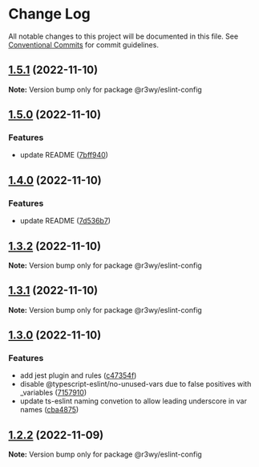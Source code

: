 # Change Log

All notable changes to this project will be documented in this file. See
[Conventional Commits](https://conventionalcommits.org) for commit guidelines.

## [1.5.1](https://github.com/r3wy/r3wy/compare/@r3wy/eslint-config@1.5.0...@r3wy/eslint-config@1.5.1) (2022-11-10)

**Note:** Version bump only for package @r3wy/eslint-config

## [1.5.0](https://github.com/r3wy/r3wy/compare/@r3wy/eslint-config@1.4.0...@r3wy/eslint-config@1.5.0) (2022-11-10)

### Features

- update README
  ([7bff940](https://github.com/r3wy/r3wy/commit/7bff940ddb324c68fe00dcd9f849637a153c9fe6))

## [1.4.0](https://github.com/r3wy/r3wy/compare/@r3wy/eslint-config@1.3.2...@r3wy/eslint-config@1.4.0) (2022-11-10)

### Features

- update README
  ([7d536b7](https://github.com/r3wy/r3wy/commit/7d536b7b913a46a48d85fefc4b6fdf1bacd461d3))

## [1.3.2](https://github.com/r3wy/r3wy/compare/@r3wy/eslint-config@1.3.1...@r3wy/eslint-config@1.3.2) (2022-11-10)

**Note:** Version bump only for package @r3wy/eslint-config

## [1.3.1](https://github.com/r3wy/r3wy/compare/@r3wy/eslint-config@1.3.0...@r3wy/eslint-config@1.3.1) (2022-11-10)

**Note:** Version bump only for package @r3wy/eslint-config

## [1.3.0](https://github.com/r3wy/r3wy/compare/@r3wy/eslint-config@1.2.2...@r3wy/eslint-config@1.3.0) (2022-11-10)

### Features

- add jest plugin and rules
  ([c47354f](https://github.com/r3wy/r3wy/commit/c47354f8429b85ace14d9ccbe3b0492990785f6a))
- disable @typescript-eslint/no-unused-vars due to false positives with
  \_variables
  ([7157910](https://github.com/r3wy/r3wy/commit/7157910a33413cf846e9e8d41a5b5444f1c1cddd))
- update ts-eslint naming convetion to allow leading underscore in var names
  ([cba4875](https://github.com/r3wy/r3wy/commit/cba48757f7cd9af58028317497ffbcf40e1ef630))

## [1.2.2](https://github.com/r3wy/r3wy/compare/@r3wy/eslint-config@1.2.1...@r3wy/eslint-config@1.2.2) (2022-11-09)

**Note:** Version bump only for package @r3wy/eslint-config
